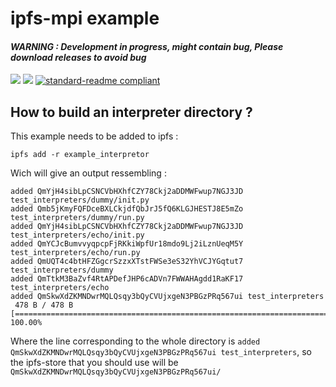 # ipfs-mpi example

####  *__WARNING : Development in progress, might contain bug, Please download releases to avoid bug__*

[![](https://img.shields.io/badge/project-IPFS-blue.svg?style=flat-square)](https://ipfs.io/)
[![](https://img.shields.io/badge/freenode-%23ipfs-blue.svg?style=flat-square)](http://webchat.freenode.net/?channels=%23ipfs)
[![standard-readme compliant](https://img.shields.io/badge/standard--readme-OK-green.svg?style=flat-square)](https://github.com/RichardLitt/standard-readme)

## How to build an interpreter directory ?

This example needs to be added to ipfs :

```
ipfs add -r example_interpretor
```

Wich will give an output ressembling :

```
added QmYjH4sibLpCSNCVbHXhfCZY78Ckj2aDDMWFwup7NGJ3JD test_interpreters/dummy/init.py
added Qmb5jKmyFQFDceBXLCkjdfQbJrJ5fQ6KLGJHESTJ8E5mZo test_interpreters/dummy/run.py
added QmYjH4sibLpCSNCVbHXhfCZY78Ckj2aDDMWFwup7NGJ3JD test_interpreters/echo/init.py
added QmYCJcBumvvyqpcpFjRKkiWpfUr18mdo9Lj2iLznUeqM5Y test_interpreters/echo/run.py
added QmUQT4c4btHFZGgcrSzzxXTstFWSe3eS32YhVCJYGqtut7 test_interpreters/dummy
added QmTtkM3BaZvf4RtAPDefJHP6cADVn7FWWAHAgdd1RaKF17 test_interpreters/echo
added QmSkwXdZKMNDwrMQLQsqy3bQyCVUjxgeN3PBGzPRq567ui test_interpreters
 478 B / 478 B [===============================================================================] 100.00%
 ```

Where the line corresponding to the whole directory is `added QmSkwXdZKMNDwrMQLQsqy3bQyCVUjxgeN3PBGzPRq567ui test_interpreters`, so the ipfs-store that you should use will be `QmSkwXdZKMNDwrMQLQsqy3bQyCVUjxgeN3PBGzPRq567ui/`
